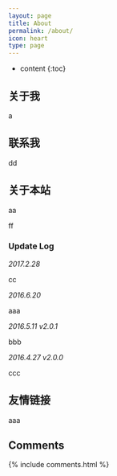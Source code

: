 ```yaml
---
layout: page
title: About
permalink: /about/
icon: heart
type: page
---
```


* content
{:toc}

## 关于我

a

## 联系我

dd

## 关于本站

aa

ff

### Update Log

*2017.2.28*

cc

*2016.6.20*

aaa

*2016.5.11 v2.0.1*

bbb

*2016.4.27 v2.0.0*

ccc

## 友情链接

aaa

## Comments

{% include comments.html %}
